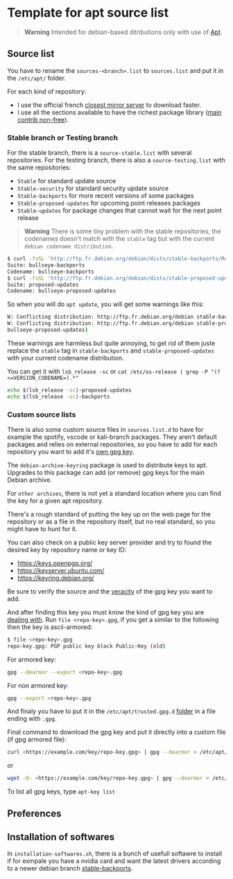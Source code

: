 # Template for apt source list

> **Warning**
> Intended for debian-based ditributions only with use of [Apt](https://en.wikipedia.org/wiki/APT_(software)).

## Source list

You have to rename the `sources-<branch>.list` to `sources.list` and put it in the `/etc/apt/` folder.

For each kind of repository:

- I use the official french [closest mirror server](https://www.debian.org/mirror/list) to download faster.
- I use all the sections available to have the richest package library ([main contrib non-free](https://wiki.debian.org/SourcesList#Component)).

### Stable branch or Testing branch

For the stable branch, there is a `source-stable.list` with several repositories.
For the testing branch, there is also a `source-testing.list` with the same repositories:

- `Stable` for standard update source
- `Stable-security` for standard security update source
- `Stable-backports` for more recent versions of some packages
- `Stable-proposed-updates` for upcoming point releases packages
- `Stable-updates` for package changes that cannot wait for the next point release

> **Warning**
> There is some tiny problem with the stable repositories, the codenames doesn't match with the `stable` tag but with the current `debian codename distribution`.

```bash
$ curl -fsSL 'http://ftp.fr.debian.org/debian/dists/stable-backports/Release' | grep -E '^Suite|^Codename'
Suite: bullseye-backports
Codename: bullseye-backports
$ curl -fsSL 'http://ftp.fr.debian.org/debian/dists/stable-proposed-updates/Release' | grep -E '^Suite|^Codename'
Suite: proposed-updates
Codename: bullseye-proposed-updates
```

So when you will do `apt update`, you will get some warnings like this:

```bash
W: Conflicting distribution: http://ftp.fr.debian.org/debian stable-backports InRelease (expected stable-backports but got bullseye-backports)
W: Conflicting distribution: http://ftp.fr.debian.org/debian stable-proposed-updates InRelease (expected stable-proposed-updates but got 
bullseye-proposed-updates)
```

These warnings are harmless but quite annoying, to get rid of them juste replace the `stable` tag in `stable-backports` and `stable-proposed-updates` with your current codename distribution.

You can get it with `lsb_release -sc` or `cat /etc/os-release | grep -P "(?<=VERSION_CODENAME=).*"`

```bash
echo $(lsb_release -sc)-proposed-updates
echo $(lsb_release -sc)-backports
```

### Custom source lists

There is also some custom source files in `sources.list.d` to have for example the  spotify, vscode or kali-branch packages.
They aren't default packages and relies on external repositories, so you have to add  for each repository you want to add it's [own gpg key](https://wiki.debian.org/SecureApt#How_to_find_and_add_a_key).

The `debian-archive-keyring` package is used to distribute keys to apt. Upgrades to this package can add (or remove) gpg keys for the main Debian archive.

For `other archives`, there is not yet a standard location where you can find the key for a given apt repository.

There's a rough standard of putting the key up on the web page for the repository or as a file in the repository itself, but no real standard, so you might have to hunt for it.

You can also check on a public key server provider and try to found the desired key by repository name or key ID:

- <https://keys.openpgp.org/>
- <https://keyserver.ubuntu.com/>
- <https://keyring.debian.org/>

Be sure to verify the source and the [veracity](https://wiki.debian.org/SecureApt#How_to_tell_if_the_key_is_safe) of the gpg key you want to add.

And after finding this key you must know the kind of gpg key you are [dealing with](https://www.linuxuprising.com/2021/01/apt-key-is-deprecated-how-to-add.html).
Run `file <repo-key>.gpg`, if you get a similar to the following then the key is ascii-armored:

```bash
$ file <repo-key>.gpg
repo-key.gpg: PGP public key block Public-Key (old)
```

For armored key:

```bash
gpg --dearmor --export <repo-key>.gpg
```

For non armored key:

```bash
gpg --export <repo-key>.gpg
```

And finaly you have to put it in the `/etc/apt/trusted.gpg.d` [folder](https://wiki.debian.org/SecureApt#Basic_concepts) in a file ending with `.gpg`.

Final command to download the gpg key and put it directly into a custom file (if gpg armored file):

```bash
curl <https://example.com/key/repo-key.gpg> | gpg --dearmor > /etc/apt/trusted.gpg.d/<desired_repository_name>.gpg
```

or

```bash
wget -O- <https://example.com/key/repo-key.gpg> | gpg --dearmor > /etc/apt/trusted.gpg.d/<desired_repository_name>.gpg
```

To list all gpg keys, type `apt-key list`

## Preferences

## Installation of softwares

In `installation-softwares.sh`, there is a bunch of usefull softawre to install if for exmpale you have a nvidia card and want the latest drivers according to a newer debian branch [stable-backports](https://wiki.debian.org/Backports).
